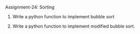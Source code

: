 
Assignment-24: Sorting

1. Write a python function to implement bubble sort

2. Write a python function to implement modified bubble sort.